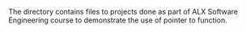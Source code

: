 The directory contains files to projects done as part of ALX Software Engineering course to demonstrate the use of pointer to function. 